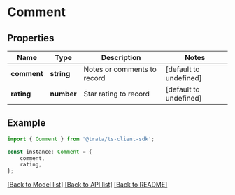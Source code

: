 # Comment


## Properties

Name | Type | Description | Notes
------------ | ------------- | ------------- | -------------
**comment** | **string** | Notes or comments to record | [default to undefined]
**rating** | **number** | Star rating to record | [default to undefined]

## Example

```typescript
import { Comment } from '@trata/ts-client-sdk';

const instance: Comment = {
    comment,
    rating,
};
```

[[Back to Model list]](../README.md#documentation-for-models) [[Back to API list]](../README.md#documentation-for-api-endpoints) [[Back to README]](../README.md)
